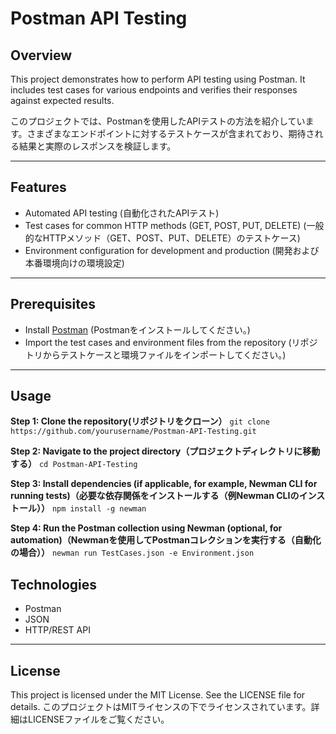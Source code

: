 # Postman API Testing

## Overview
This project demonstrates how to perform API testing using Postman. It includes test cases for various endpoints and verifies their responses against expected results.

このプロジェクトでは、Postmanを使用したAPIテストの方法を紹介しています。さまざまなエンドポイントに対するテストケースが含まれており、期待される結果と実際のレスポンスを検証します。

---

## Features 
- Automated API testing (自動化されたAPIテスト)
- Test cases for common HTTP methods (GET, POST, PUT, DELETE)  (一般的なHTTPメソッド（GET、POST、PUT、DELETE）のテストケース)
- Environment configuration for development and production   (開発および本番環境向けの環境設定)

---

## Prerequisites 
- Install [Postman](https://www.postman.com/downloads/)   (Postmanをインストールしてください。)
- Import the test cases and environment files from the repository   (リポジトリからテストケースと環境ファイルをインポートしてください。)

---

## Usage 
**Step 1: Clone the repository(リポジトリをクローン）**
```git clone https://github.com/yourusername/Postman-API-Testing.git```

**Step 2: Navigate to the project directory（プロジェクトディレクトリに移動する）**
```cd Postman-API-Testing```

**Step 3: Install dependencies (if applicable, for example, Newman CLI for running tests)（必要な依存関係をインストールする（例Newman CLIのインストール））**
```npm install -g newman```

**Step 4: Run the Postman collection using Newman (optional, for automation)（Newmanを使用してPostmanコレクションを実行する（自動化の場合））**
```newman run TestCases.json -e Environment.json```

## Technologies 
- Postman
- JSON
- HTTP/REST API

---

## License 

This project is licensed under the MIT License. See the LICENSE file for details.
このプロジェクトはMITライセンスの下でライセンスされています。詳細はLICENSEファイルをご覧ください。
